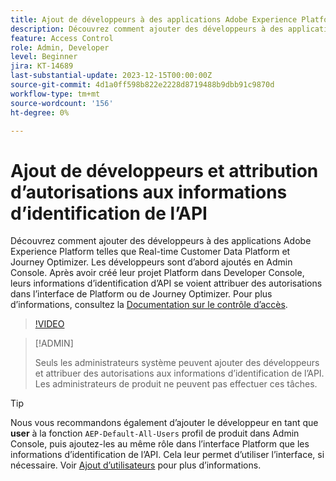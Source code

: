 ```yaml
---
title: Ajout de développeurs à des applications Adobe Experience Platform
description: Découvrez comment ajouter des développeurs à des applications Adobe Experience Platform et accorder des autorisations aux informations d’identification de l’API
feature: Access Control
role: Admin, Developer
level: Beginner
jira: KT-14689
last-substantial-update: 2023-12-15T00:00:00Z
source-git-commit: 4d1a0ff598b822e2228d8719488b9dbb91c9870d
workflow-type: tm+mt
source-wordcount: '156'
ht-degree: 0%

---
```


# Ajout de développeurs et attribution d’autorisations aux informations d’identification de l’API

Découvrez comment ajouter des développeurs à des applications Adobe Experience Platform telles que Real-time Customer Data Platform et Journey Optimizer. Les développeurs sont d’abord ajoutés en Admin Console. Après avoir créé leur projet Platform dans Developer Console, leurs informations d’identification d’API se voient attribuer des autorisations dans l’interface de Platform ou de Journey Optimizer. Pour plus d’informations, consultez la [Documentation sur le contrôle d’accès](https://experienceleague.adobe.com/docs/experience-platform/access-control/home.html?lang=fr).

>[!VIDEO](https://video.tv.adobe.com/v/3426407?learn=on)

>[!ADMIN]
>
>Seuls les administrateurs système peuvent ajouter des développeurs et attribuer des autorisations aux informations d’identification de l’API. Les administrateurs de produit ne peuvent pas effectuer ces tâches.

>[!TIP]
>
>Nous vous recommandons également d’ajouter le développeur en tant que **user** à la fonction `AEP-Default-All-Users` profil de produit dans Admin Console, puis ajoutez-les au même rôle dans l’interface Platform que les informations d’identification de l’API. Cela leur permet d’utiliser l’interface, si nécessaire. Voir [Ajout d’utilisateurs](add-users.md) pour plus d’informations.

